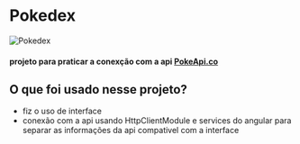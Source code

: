 # Pokedex

![Pokedex](https://github.com/CarllosEduardo07/Pokedex/assets/80606019/ff7943ea-e9a0-4cfa-bf68-47b88a9ce345)

#### projeto para praticar a conexção com a api [PokeApi.co](https://pokeapi.co/)

## O que foi usado nesse projeto? 
* fiz o uso de interface
* conexão com a api usando HttpClientModule e services do angular para separar as informações da api compativel com a interface

